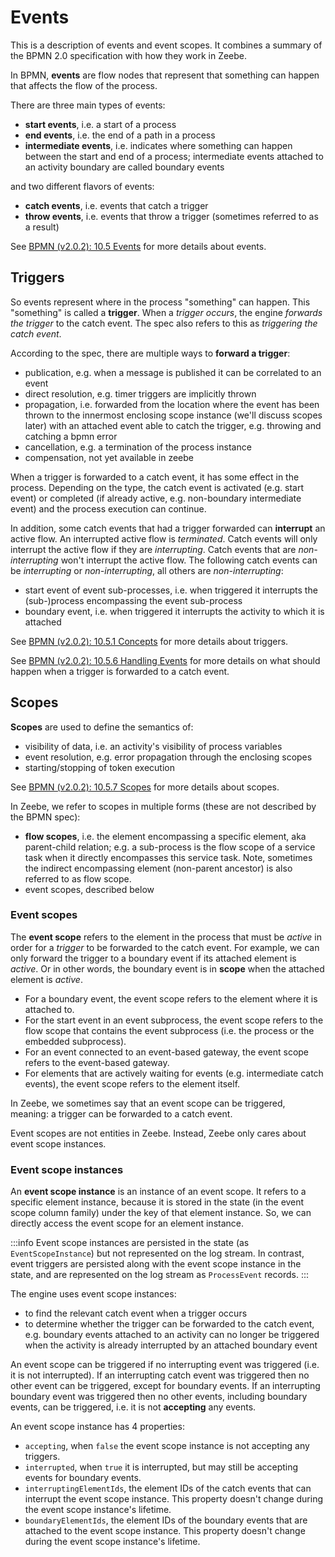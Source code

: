 # Events

This is a description of events and event scopes. It combines a summary of the BPMN 2.0 specification with how they work in Zeebe.

In BPMN, **events** are flow nodes that represent that something can happen that affects the flow of the process.

There are three main types of events:
- **start events**, i.e. a start of a process
- **end events**, i.e. the end of a path in a process
- **intermediate events**, i.e. indicates where something can happen between the start and end of a process; intermediate events attached to an activity boundary are called boundary events

and two different flavors of events:
- **catch events**, i.e. events that catch a trigger
- **throw events**, i.e. events that throw a trigger (sometimes referred to as a result)

See [BPMN (v2.0.2): 10.5 Events](https://www.omg.org/spec/BPMN/2.0.2/PDF#10.5%20Events) for more details about events.

## Triggers

So events represent where in the process "something" can happen. This "something" is called a **trigger**. When a *trigger occurs*, the engine *forwards the trigger* to the catch event. The spec also refers to this as *triggering the catch event*.

According to the spec, there are multiple ways to **forward a trigger**:
- publication, e.g. when a message is published it can be correlated to an event
- direct resolution, e.g. timer triggers are implicitly thrown
- propagation, i.e. forwarded from the location where the event has been thrown to the innermost enclosing scope instance (we'll discuss scopes later) with an attached event able to catch the trigger, e.g. throwing and catching a bpmn error
- cancellation, e.g. a termination of the process instance
- compensation, not yet available in zeebe

When a trigger is forwarded to a catch event, it has some effect in the process. Depending on the type, the catch event is activated (e.g. start event) or completed (if already active, e.g. non-boundary intermediate event) and the process execution can continue.

In addition, some catch events that had a trigger forwarded can **interrupt** an active flow. An interrupted active flow is *terminated*. Catch events will only interrupt the active flow if they are *interrupting*. Catch events that are *non-interrupting* won't interrupt the active flow. The following catch events can be *interrupting* or *non-interrupting*, all others are *non-interrupting*:
- start event of event sub-processes, i.e. when triggered it interrupts the (sub-)process encompassing the event sub-process
- boundary event, i.e. when triggered it interrupts the activity to which it is attached

See [BPMN (v2.0.2): 10.5.1 Concepts](https://www.omg.org/spec/BPMN/2.0.2/PDF#10.5.1%20Concepts) for more details about triggers.

See [BPMN (v2.0.2): 10.5.6 Handling Events](https://www.omg.org/spec/BPMN/2.0.2/PDF#10.5.6%20Handling%20Events) for more details on what should happen when a trigger is forwarded to a catch event.

## Scopes

**Scopes** are used to define the semantics of:
- visibility of data, i.e. an activity's visibility of process variables
- event resolution, e.g. error propagation through the enclosing scopes
- starting/stopping of token execution

See [BPMN (v2.0.2): 10.5.7 Scopes](https://www.omg.org/spec/BPMN/2.0.2/PDF#10.5.7%20Scopes) for more details about scopes.

In Zeebe, we refer to scopes in multiple forms (these are not described by the BPMN spec):
- **flow scopes**, i.e. the element encompassing a specific element, aka parent-child relation; e.g. a sub-process is the flow scope of a service task when it directly encompasses this service task. Note, sometimes the indirect encompassing element (non-parent ancestor) is also referred to as flow scope.
- event scopes, described below

### Event scopes

The **event scope** refers to the element in the process that must be *active* in order for a *trigger* to be forwarded to the catch event. For example, we can only forward the trigger to a boundary event if its attached element is *active*. Or in other words, the boundary event is in **scope** when the attached element is *active*.

- For a boundary event, the event scope refers to the element where it is attached to.
- For the start event in an event subprocess, the event scope refers to the flow scope that contains the event subprocess (i.e. the process or the embedded subprocess).
- For an event connected to an event-based gateway, the event scope refers to the event-based gateway.
- For elements that are actively waiting for events (e.g. intermediate catch events), the event scope refers to the element itself.

In Zeebe, we sometimes say that an event scope can be triggered, meaning: a trigger can be forwarded to a catch event.

Event scopes are not entities in Zeebe. Instead, Zeebe only cares about event scope instances.

### Event scope instances

An **event scope instance** is an instance of an event scope. It refers to a specific element instance, because it is stored in the state (in the event scope column family) under the key of that element instance. So, we can directly access the event scope for an element instance.

:::info
Event scope instances are persisted in the state (as `EventScopeInstance`) but not represented on the log stream. In contrast, event triggers are persisted along with the event scope instance in the state, and are represented on the log stream as `ProcessEvent` records.
:::

The engine uses event scope instances:
- to find the relevant catch event when a trigger occurs
- to determine whether the trigger can be forwarded to the catch event, e.g. boundary events attached to an activity can no longer be triggered when the activity is already interrupted by an attached boundary event

An event scope can be triggered if no interrupting event was triggered (i.e. it is not interrupted). If an interrupting catch event was triggered then no other event can be triggered, except for boundary events. If an interrupting boundary event was triggered then no other events, including boundary events, can be triggered, i.e. it is not **accepting** any events.

An event scope instance has 4 properties:
- `accepting`, when `false` the event scope instance is not accepting any triggers.
- `interrupted`, when `true` it is interrupted, but may still be accepting events for boundary events.
- `interruptingElementIds`, the element IDs of the catch events that can interrupt the event scope instance. This property doesn't change during the event scope instance's lifetime.
- `boundaryElementIds`, the element IDs of the boundary events that are attached to the event scope instance. This property doesn't change during the event scope instance's lifetime.

